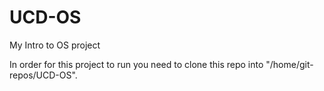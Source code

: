 # UCD-OS
My Intro to OS project

In order for this project to run you need to clone this repo into "/home/git-repos/UCD-OS".
